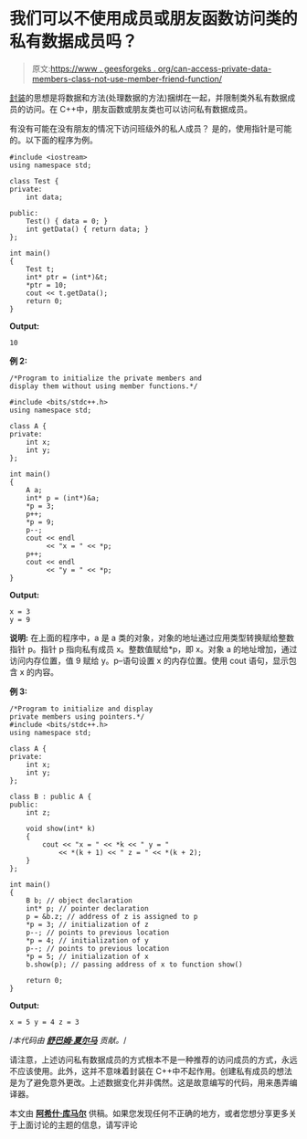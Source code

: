 # 我们可以不使用成员或朋友函数访问类的私有数据成员吗？

> 原文:[https://www . geesforgeks . org/can-access-private-data-members-class-not-use-member-friend-function/](https://www.geeksforgeeks.org/can-access-private-data-members-class-without-using-member-friend-function/)

[封装](http://en.wikipedia.org/wiki/Encapsulation_(object-oriented_programming))的思想是将数据和方法(处理数据的方法)捆绑在一起，并限制类外私有数据成员的访问。在 C++中，朋友函数或朋友类也可以访问私有数据成员。

有没有可能在没有朋友的情况下访问班级外的私人成员？
是的，使用指针是可能的。以下面的程序为例。

```
#include <iostream>
using namespace std;

class Test {
private:
    int data;

public:
    Test() { data = 0; }
    int getData() { return data; }
};

int main()
{
    Test t;
    int* ptr = (int*)&t;
    *ptr = 10;
    cout << t.getData();
    return 0;
}
```

**Output:**

```
10

```

**例 2:**

```
/*Program to initialize the private members and 
display them without using member functions.*/

#include <bits/stdc++.h>
using namespace std;

class A {
private:
    int x;
    int y;
};

int main()
{
    A a;
    int* p = (int*)&a;
    *p = 3;
    p++;
    *p = 9;
    p--;
    cout << endl
         << "x = " << *p;
    p++;
    cout << endl
         << "y = " << *p;
}
```

**Output:**

```
x = 3
y = 9

```

**说明:**
在上面的程序中，a 是 a 类的对象，对象的地址通过应用类型转换赋给整数指针 p。指针 p 指向私有成员 x。整数值赋给*p，即 x。对象 a 的地址增加，通过访问内存位置，值 9 赋给 y。p–语句设置 x 的内存位置。使用 cout 语句，显示包含 x 的内容。

**例 3:**

```
/*Program to initialize and display
private members using pointers.*/
#include <bits/stdc++.h>
using namespace std;

class A {
private:
    int x;
    int y;
};

class B : public A {
public:
    int z;

    void show(int* k)
    {
        cout << "x = " << *k << " y = " 
            << *(k + 1) << " z = " << *(k + 2);
    }
};

int main()
{
    B b; // object declaration
    int* p; // pointer declaration
    p = &b.z; // address of z is assigned to p
    *p = 3; // initialization of z
    p--; // points to previous location
    *p = 4; // initialization of y
    p--; // points to previous location
    *p = 5; // initialization of x
    b.show(p); // passing address of x to function show()

    return 0;
}
```

**Output:**

```
x = 5 y = 4 z = 3

```

/*本代码由 [**舒巴姆·夏尔马**](https://auth.geeksforgeeks.org/user/auspicious_boy/profile) 贡献。*/

请注意，上述访问私有数据成员的方式根本不是一种推荐的访问成员的方式，永远不应该使用。此外，这并不意味着封装在 C++中不起作用。创建私有成员的想法是为了避免意外更改。上述数据变化并非偶然。这是故意编写的代码，用来愚弄编译器。

本文由 [**阿希什·库马尔**](http://www.linkedin.com/pub/ashish-kumar/5b/16/671) 供稿。如果您发现任何不正确的地方，或者您想分享更多关于上面讨论的主题的信息，请写评论